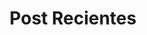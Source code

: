 ---
layout: home
title: "Post Recientes"
quote: ¿Seguro que cumple REST? ¿Que nivel cumple?
tags: [Jekyll, theme, responsive, blog, template]
image:
  feature: typewriter.jpg
---